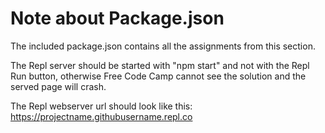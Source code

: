 # Note about Package.json

The included package.json contains all the assignments from this section.

The Repl server should be started with "npm start" and not with the Repl Run button, otherwise Free Code Camp cannot see the solution and the served page will crash.

The Repl webserver url should look like this:
https://projectname.githubusername.repl.co